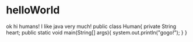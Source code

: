 # helloWorld
ok
hi humans!
I like java very much!
public class Human{
  private String heart;
  public static void main(String[] args){
    system.out.println("gogo!");
  }
}
